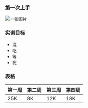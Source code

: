 ### 第一次上手
![一张图片](http://k.zol-img.com.cn/sjbbs/7692/a7691515_s.jpg)


### 实训目标
- 混
- 吃
- 等
- 死

### 表格
|第一周|第二周|第三周|第四周|
|----|----|----|----|
|25K|8K|12K|18K|

